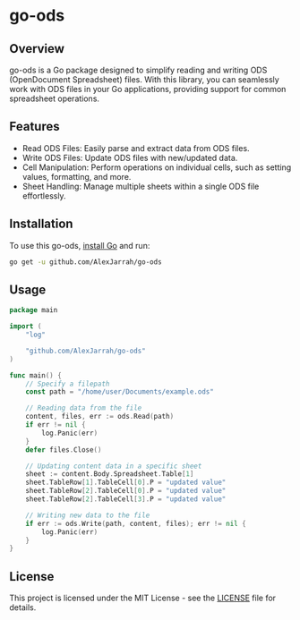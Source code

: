 # go-ods

## Overview

go-ods is a Go package designed to simplify reading and writing ODS (OpenDocument Spreadsheet) files. With this library, you can seamlessly work with ODS files in your Go applications, providing support for common spreadsheet operations.

## Features

- Read ODS Files: Easily parse and extract data from ODS files.
- Write ODS Files: Update ODS files with new/updated data.
- Cell Manipulation: Perform operations on individual cells, such as setting values, formatting, and more.
- Sheet Handling: Manage multiple sheets within a single ODS file effortlessly.

## Installation

To use this go-ods, [install Go](https://go.dev) and run:

```bash
go get -u github.com/AlexJarrah/go-ods
```

## Usage

```go
package main

import (
	"log"

	"github.com/AlexJarrah/go-ods"
)

func main() {
    // Specify a filepath
    const path = "/home/user/Documents/example.ods"

    // Reading data from the file
	content, files, err := ods.Read(path)
	if err != nil {
		log.Panic(err)
	}
	defer files.Close()

	// Updating content data in a specific sheet
	sheet := content.Body.Spreadsheet.Table[1]
	sheet.TableRow[1].TableCell[0].P = "updated value"
	sheet.TableRow[2].TableCell[0].P = "updated value"
	sheet.TableRow[2].TableCell[3].P = "updated value"

	// Writing new data to the file
	if err := ods.Write(path, content, files); err != nil {
		log.Panic(err)
	}
}
```

## License

This project is licensed under the MIT License - see the [LICENSE](https://github.com/AlexJarrah/go-ods/blob/main/LICENSE) file for details.
